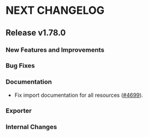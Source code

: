 # NEXT CHANGELOG

## Release v1.78.0

### New Features and Improvements

### Bug Fixes

### Documentation

* Fix import documentation for all resources ([#4699](https://github.com/databricks/terraform-provider-databricks/pull/4699/files)).

### Exporter

### Internal Changes
